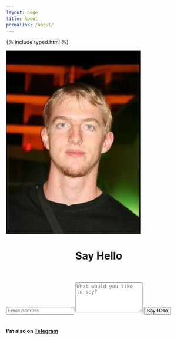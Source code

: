 ```yaml
---
layout: page
title: About
permalink: /about/
---
```


{% include typed.html %}

<span class="element"></span>
<script>
    $(function(){
        $(".element").typed({
            strings: ["Sorry but I have to translate this section from spanish.. Come back soon :)","- Hola soy ^300 Karl ^100 <br> - Una persona ^300 curiosa ^100 <br> - Con ideas ^300 locas ^100 <br> - Odio ^300 aburrirme ^100 <br> - Mayormente duermo tarde porque a la noche me gusta estar ^300 activo ^100 <br> - A la noche es donde me vienen miles de ideas que quiero investigar, e ^300 indagar ^100 <br> - Quisiera cambiar la noche con el día por esa ^300 razón.  ^100 <br> - Una estrategia que tengo es que a veces duermo temprano y me levanto a las 3 am para leer, desde esa hora hasta la madrugada es el mejor tiempo para hacer - eso, nadie interrumpe, casi nadie esta online, no hay trafico, hay silencio, perfecto para leer e ^300 investigar.  ^100 <br> - Siempre quiero saber y aprender ^300 mas ^100 <br> - Me gusta tomar terere mientras jodo en la ^300 computadora ^100 <br> - Internet es donde vivo mayormente, amo al internet porque es una fuente de Información que satisface mi sed de ^300 aprender..  ^100 <br> - Leo libros siempre cuando pueda, aunque cueste estar offline durante el tiempo, mayormente me desconecto a propósito para unas horas cuando leo ^300 libros.  ^100 <br> - A veces entro en Facebook para ver que hay de ^300 nuevo..  ^100 <br> - A veces armo polémicas en los foros de ^300 discusiones..  ^100 <br> - Amo Quora, la red social mas interesante lejos es, porque hay mucha gente que tiene abundante conocimiento, respondiendo preguntas de cualquier ^300 persona.  ^100 <br> - Me gusta salir si es con buenos amigos pero odio estar en fiestas en donde no puedo al menos tener conversaciones buenas con otras personas, por el - volumen de música o lo que ^300 sea.  ^100 <br> - Cuando me propongo algo no suelo descansar hasta ^300 lograrlo..  ^100 <br> - Mi trabajo consiste en darles estructura a electrones dentro de un almacenamiento para hacer cosas raras después con los ^300 mismos.  ^100 <br> - Me ire a hacer un Master en europa ^300 pronto..  ^100 <br> - Este año descubrí que me gusta hacer blogposts de vez en cuando así ^300 que  ^100 <br> - Si tenés alguna idea sobre lo cual se podría hacer un blog post ^300 coméntame ^100 <br> - Ahora ya tenes idea de mi. Cualquier otra duda podes contactarme en Twitter @NiebuhrKarl mi mail karlheinz.niebuhr@gmx.com o mi telegram telegram.me/^300 karlpy ^100 <br>"],
            typeSpeed: 0
        });
    });
</script>


![karl](https://raw.githubusercontent.com/Karlheinzniebuhr/karlheinzniebuhr.github.io/master/images/karl.jpg)


<div class="contact-form">
          <div class="measure">
            <div class="post">
                  <header class="post-header">
                    <h1 class="h2">Say Hello</h1>
                  </header>
                  <article class="post-content">
                  <div class="py2">
                  <form action="https://formspree.io/karlheinzniebuhr@protonmail.com" method="POST" class="">
                    <input type="text" name="email" class="input mobile-block" placeholder="Email Address">
                    <textarea type="text" name="content" class="input mobile-block" rows="5" placeholder="What would you like to say?"></textarea>
                    <input type="submit" class="button button-blue button-big mobile-block" value="Say Hello">
                  </form>
                </div>
        </article>
        <br>
        <h4>I'm also on <a href="https://telegram.me/karlpy">Telegram</a></h4>
    </div>
 </div>
</div>



